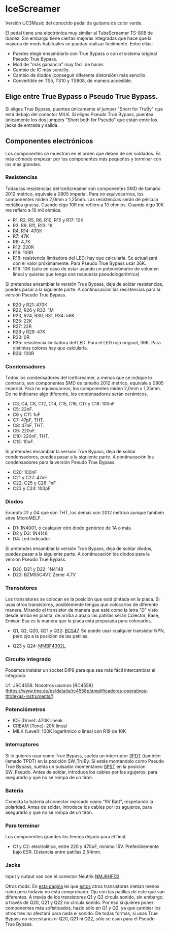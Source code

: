 # IceScreamer
Versión UC3Music del conocido pedal de guitarra de color verde.

El pedal tiene una electrónica muy similar al TubeScreamer TS-808 de Ibanez. Sin embargo tiene ciertas mejoras integradas que hace que la mayoría de mods habituales se puedan realizar fácilmente.
Entre ellas:
- Puedes elegir ensamblarlo con True Bypass o con el sistema original Pseudo True Bypass.
- Mod de "más ganancia" muy fácil de hacer.
- Cambio de IC más sencillo.
- Cambio de diodos (conseguir diferente distorsión) más sencillo.
- Convertible en TS5, TS10 y TS808, de manera accesible.


## Elige entre True Bypass o Pseudo True Bypass.

Si eliges True Bypass, puentea únicamente el jumper "Short for TruBy" que está debajo del conector MILK. 
Si eliges Pseudo True Bypass, puentea únicamente los dos jumpers "Short both for Pseudo" que están entre los jacks de entrada y salida.

## Componentes electrónicos
Los componentes se muestran en el orden que deben de ser soldados. Es más cómodo empezar por los componentes más pequeños y terminar con los más grandes.

### Resistencias
Todas las resistencias del IceScreamer son componentes SMD de tamaño 2012 métrico, equivale a 0805 imperial. Para no equivocarnos, los componentes miden 2,0mm x 1,25mm.
Las resistencias serán de película metálica gruesa.
Cuando digo 10R me refiero a 10 ohmios. Cuando digo 10K me refiero a 10 mil ohmios.

- R1, R2, R5, R6, R10, R15 y R17: 10K
- R3, R9, R11, R13: 1K
- R4, R14: 470K
- R7: 47K
- R8: 4,7K
- R12: 220R
- R16: 100R
- R18: resistencia limitadora del LED; hay que calcularla. Se actualizará con el valor próximamente. Para Pseudo True Bypass usar 36K.
- R19: 10K (sólo en caso de estar usando un potenciómetro de volumen lineal y quieras que tenga una respuesta pseudologarítmica)

Si pretendes ensamblar la versión True Bypass, deja de soldar resistencias, puedes pasar a la siguiente parte.
A continucación las resistencias para la versión Pseudo True Bypass.

- R20 y R21: 470K
- R22, R26 y R32: 1M
- R23, R24, R30, R31, R34: 56K
- R25: 22K
- R27: 22R
- R28 y R29: 47K
- R33: 0R
- R35: resistencia limitadora del LED. Para el LED rojo original, 36K. Para distintos colores hay que calcularla.
- R36: 100R

### Condensadores
Todos los condensadores del IceScreamer, a menos que se indique lo contrario, son componentes SMD de tamaño 2012 métrico, equivale a 0805 imperial. Para no equivocarnos, los componentes miden 2,0mm x 1,25mm.
De no indicarse algo diferente, los condensadores serán cerámicos.

- C3, C4, C8, C12, C14, C15, C16, C17 y C18: 100nF
- C5: 22nF.
- C6 y C11: 1uF.
- C7: 47pF, THT.
- C8: 47nF, THT.
- C9: 220nF.
- C10: 220nF, THT.
- C13: 10uF.

Si pretendes ensamblar la versión True Bypass, deja de soldar condensadores, puedes pasar a la siguiente parte.
A continucación los condensadores para la versión Pseudo True Bypass.

- C20: 100nF
- C21 y C27: 47nF
- C22, C25 y C26: 1nF
- C23 y C24: 100pF

### Diodos
Excepto D1 y D4 que son THT, los demás son 2012 métrico aunque también sirve MicroMELF.

- D1: 1N4001, o cualquier otro diodo genérico de 1A o más.
- D2 y D3: 1N4148
- D4: Led indicador

Si pretendes ensamblar la versión True Bypass, deja de soldar diodos, puedes pasar a la siguiente parte.
A continucación los diodos para la versión Pseudo True Bypass.

- D20, D21 y D22: 1N4148
- D23: BZM55C4V7, Zener 4.7V

### Transistores
Los transistores se colocan en la posición que está pintada en la placa. Si usas otros transistores, posiblemente tengas que colocarlos de diferente manera. Mirando el transistor de manera que esté como la letra "D" visto desde arriba en planta, de arriba a abajo las patillas serán Colector, Base, Emisor. Esa es la manera que la placa está preparada para colocarlos.


- Q1, Q2, Q20, Q21 y Q22: [BC547](https://www.tme.eu/es/details/bc547-cdi/transistores-npn-tht/cdil/bc547/). Se puede usar cualquier transistor NPN, pero ojo a la posición de las patillas.

- Q23 y Q24: [MMBF4392L](https://www.tme.eu/es/details/mmbf4392lt1g/transistores-con-canal-n-smd/on-semiconductor/). 

### Circuito integrado
Podemos instalar un socket DIP8 para que sea más fácil intercambiar el integrado.

U1: JRC4558. Nosotros usamos [RC4558] (https://www.tme.eu/es/details/rc4558p/amplificadores-operativos-tht/texas-instruments/)

### Potenciómetros
- ICE (Drive): 470K lineak
- CREAM (Tone): 20K lineal
- MILK (Level): 100K logarítmico o lineal con R19 de 10K

### Interruptores
Si lo quieres usar como True Bypass, suelda un interruptor [3PDT](https://es.aliexpress.com/item/32530834644.html?spm=a2g0s.9042311.0.0.1ec663c0FUsGGv) (también llamado TPDT) en la posición SW_TruBy.
Si estás montándolo como Pseudo True Bypass, suelda un pulsador momentáneo [SPST](https://es.aliexpress.com/item/32918205335.html?spm=a2g0o.productlist.0.0.4da0520bgPKH60&algo_pvid=74ea01d2-d432-4e98-9630-f63bd3b4dfa1&algo_expid=74ea01d2-d432-4e98-9630-f63bd3b4dfa1-12&btsid=0b0a01f815821201808298358e4f6b&ws_ab_test=searchweb0_0,searchweb201602_,searchweb201603_) en la posición SW_Pseudo. Antes de soldar, introduce los cables por los agujeros, para asegurarlo y que no se rompa de un tirón.

### Batería
Conecta tu batería al conector marcado como "9V Batt", respetando la polaridad.
Antes de soldar, introduce los cables por los agujeros, para asegurarlo y que no se rompa de un tirón.

### Para terminar
Los componentes grandes los hemos dejado para el final.
- C1 y C2: electrolítico, entre 220 y 470uF, mínimo 15V. Preferiblemente bajo ESR. Distancia entre patillas 2,54mm.

### Jacks
Input y output van con el conector Neutrik [NMJ6HFD2](https://www.tme.eu/es/details/ntr-nmj6hfd2/conectores-jack/neutrik/nmj6hfd2/).


Otros mods:
En [esta página](https://www.electrosmash.com/tube-screamer-analysis) leí que [estos](https://www.tme.eu/es/details/2sc1815-cen/transistores-npn-tht/central-semiconductor-corp/2sc1815/) otros transistores metían menos ruido pero todavía no está comprobado. Ojo con las patillas de este que van diferentes.
A través de los transistores Q1 y Q2 circula sonido, sin embargo, a través de Q20, Q21 y Q22 no circula sonido. Por eso si quieres poner componentes más sofisticados, hazlo sólo en Q1 y Q2, ya que cambiar los otros tres no afectará para nada el sonido. De todas formas, si usas True Bypass no necesitarás ni Q20, Q21 ni Q22, sólo se usan para el Pseudo True Bypass.
